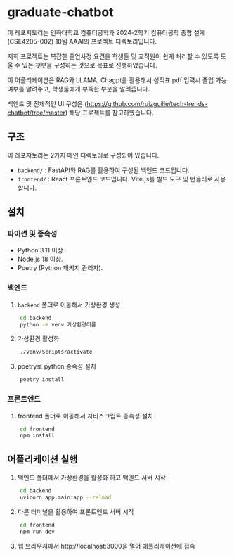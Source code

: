 # graduate-chatbot
이 레포지토리는 인하대학교 컴퓨터공학과 2024-2학기 컴퓨터공학 종합 설계 (CSE4205-002) 10팀 AAAI의 프로젝트 디렉토리입니다.

저희 프로젝트는 복잡한 졸업사정 요건을 학생들 및 교직원이 쉽게 처리할 수 있도록 도울 수 있는 챗봇을 구성하는 것으로 목표로 진행하였습니다.

이 어플리케이션은 RAG와 LLAMA, Chagpt를 활용해서 성적표 pdf 입력시 졸업 가능여부를 알려주고, 학생들에게 부족한 부분을 알려줍니다.

백엔드 및 전체적인 UI 구성은 (https://github.com/ruizguille/tech-trends-chatbot/tree/master) 해당 프로젝트를 참고하였습니다.

## 구조
이 레포지토리는 2가지 메인 디렉토리로 구성되어 있습니다.
- `backend/` : FastAPI와 RAG를 활용하여 구성된 백엔드 코드입니다.
- `frontend/` : React 프론트엔드 코드입니다. Vite.js를 빌드 도구 및 번들러로 사용합니다.

## 설치
### 파이썬 및 종속성
- Python 3.11 이상.
- Node.js 18 이상.
- Poetry (Python 패키지 관리자).

### 백엔드
1. `backend` 폴더로 이동해서 가상환경 생성
```bash
    cd backend
    python -m venv 가상환경이름
```
2. 가상환경 활성화
```bash
    ./venv/Scripts/activate
```
3. poetry로 python 종속성 설치
```bash
    poetry install
```
### 프론트엔드
1. frontend 폴더로 이동해서 자바스크립트 종속성 설치
```bash
    cd frontend
    npm install
```
## 어플리케이션 실행
1. 백엔드 폴더에서 가상환경을 활성화 하고 백엔드 서버 시작
```bash
    cd backend
    uvicorn app.main:app --reload
```
2. 다른 터미널을 활용하여 프론트엔드 서버 시작
```bash
    cd frontend
    npm run dev
```
3. 웹 브라우저에서 http://localhost:3000을 열어 애플리케이션에 접속